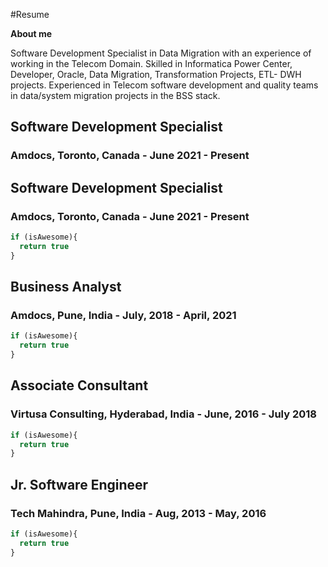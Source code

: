 #Resume

**About me**

Software Development Specialist in Data Migration with an experience of working in the Telecom Domain. Skilled in Informatica Power Center, Developer, Oracle, Data Migration, Transformation Projects, ETL- DWH projects. Experienced in Telecom software development and quality teams in data/system migration projects in the BSS stack.

## Software Development Specialist 
### Amdocs, Toronto, Canada - June 2021 - Present




## Software Development Specialist 
### Amdocs, Toronto, Canada - June 2021 - Present

```javascript
if (isAwesome){
  return true
}
```

## Business Analyst 
### Amdocs, Pune, India - July, 2018 - April, 2021

```javascript
if (isAwesome){
  return true
}
```

## Associate Consultant 
### Virtusa Consulting, Hyderabad, India - June, 2016 - July 2018

```javascript
if (isAwesome){
  return true
}
```

## Jr. Software Engineer 
### Tech Mahindra, Pune, India - Aug, 2013 - May, 2016

```javascript
if (isAwesome){
  return true
}
```
